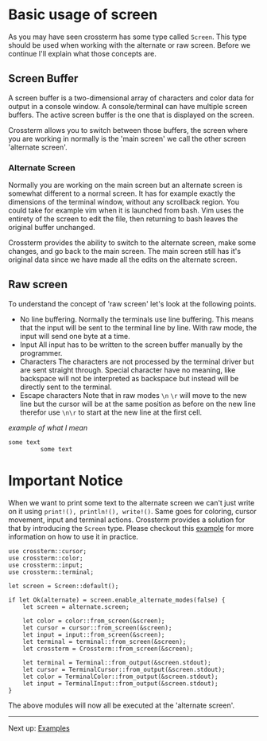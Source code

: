 # Basic usage of screen
As you may have seen crossterm has some type called `Screen`. This type should be used when working with the alternate or raw screen.
Before we continue I'll explain what those concepts are.

## Screen Buffer
A screen buffer is a two-dimensional array of characters and color data for output in a console window. 
A console/terminal can have multiple screen buffers. 
The active screen buffer is the one that is displayed on the screen.

Crossterm allows you to switch between those buffers, the screen where you are working in normally is the 'main screen' we call the other screen 'alternate screen'.

### Alternate Screen
Normally you are working on the main screen but an alternate screen is somewhat different to a normal screen.
It has for example exactly the dimensions of the terminal window, without any scrollback region.
You could take for example vim when it is launched from bash.
Vim uses the entirety of the screen to edit the file, then returning to bash leaves the original buffer unchanged.

Crossterm provides the ability to switch to the alternate screen, make some changes, and go back to the main screen.
The main screen still has it's original data since we have made all the edits on the alternate screen.

## Raw screen
To understand the concept of 'raw screen' let's look at the following points.

- No line buffering.
   Normally the terminals use line buffering. This means that the input will be sent to the terminal line by line.
   With raw mode, the input will send one byte at a time.
- Input
  All input has to be written to the screen buffer manually by the programmer.
- Characters
  The characters are not processed by the terminal driver but are sent straight through.
  Special character have no meaning, like backspace will not be interpreted as backspace but instead will be directly sent to the terminal.
- Escape characters
  Note that in raw modes `\n` `\r` will move to the new line but the cursor will be at the same position as before on the new line therefor use `\n\r` to start at the new line at the first cell.
 
 _example of what I mean_
  ```
  some text
           some text
  ```

# Important Notice
When we want to print some text to the alternate screen we can't just write on it using `print!(), println!(), write!()`. 
Same goes for coloring, cursor movement, input and terminal actions. Crossterm provides a solution for that by introducing the `Screen` type. 
Please checkout this [example](screen_example.md) for more information on how to use it in practice.

```
use crossterm::cursor;
use crossterm::color;
use crossterm::input;
use crossterm::terminal;

let screen = Screen::default();

if let Ok(alternate) = screen.enable_alternate_modes(false) {
    let screen = alternate.screen;
    
    let color = color::from_screen(&screen);
    let cursor = cursor::from_screen(&screen);
    let input = input::from_screen(&screen);
    let terminal = terminal::from_screen(&screen);
    let crossterm = Crossterm::from_screen(&screen);
    
    let terminal = Terminal::from_output(&screen.stdout);
    let cursor = TerminalCursor::from_output(&screen.stdout);
    let color = TerminalColor::from_output(&screen.stdout);
    let input = TerminalInput::from_output(&screen.stdout);
}

```

The above modules will now all be executed at the 'alternate screen'.

---------------------------------------------------------------------------------------------------------------------------------------------
Next up: [Examples](screen_example.md)